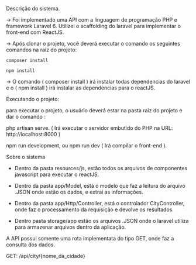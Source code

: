 
Descrição do sistema.

 -> Foi implementado uma API com a linguagem de programação PHP e framework Laravel 6.
 Utilizei o scaffolding do laravel para implementar o front-end com ReactJS.

 -> Após clonar o projeto, você deverá executar o comando os seguintes comandos na raiz do projeto: 
    
    composer install

    npm install

-> O comando ( composer install ) irá instalar todas dependencias do laravel
e o ( npm install ) irá instalar as dependencias para o reactJS.

Executando o projeto:

para executar o projeto, o usuário deverá estar na pasta raiz do projeto e dar o comando : 

php artisan serve. ( Irá executar o servidor embutido do PHP na URL: http://localhost:8000 )

npm run development, ou npm run dev ( Irá compilar o front-end ).

Sobre o sistema

* Dentro da pasta resources/js, estão todos os arquivos de componentes javascript para executar o reactJS.

* Dentro da pasta app/Model, está o modelo que faz a leitura do arquivo .JSON onde estão os dados, e extrai as informações.

* Dentro da pasta app/Http/Controller, está o controlador CityController, onde faz o processamento da requisição e devolve os resultados.

* Dentro pasta storage/app estão os arquivos .JSON onde o laravel utiliza para armazenar arquivos
dentro da aplicação.

A API possui somente uma rota implementata do tipo GET, onde faz a consulta dos dados.

GET: /api/city/{nome_da_cidade}




